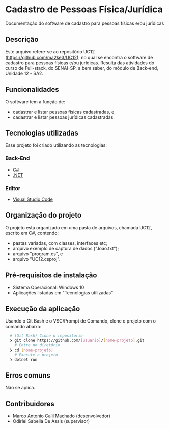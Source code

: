 # Cadastro de Pessoas Física/Jurídica
Documentação do software de cadastro para pessoas físicas e/ou jurídicas 
## Descrição
Este arquivo refere-se ao repositório UC12 (https://github.com/ma2ke3/UC12), no qual se encontra o software de cadastro para pessoas físicas e/ou jurídicas. Resulta das atividades do curso de Full-stack, do SENAI-SP, a bem saber, do módulo de Back-end, Unidade 12 - SA2.
## Funcionalidades
O software tem a função de:
- cadastrar e listar pessoas físicas cadastradas, e
- cadastrar e listar pessoas jurídicas cadastradas.
## Tecnologias utilizadas
Esse projeto foi criado utilizando as tecnologias:
### Back-End
- [C#](https://docs.microsoft.com/pt-br/dotnet/csharp/)
- [.NET](https://dotnet.microsoft.com/download)
### Editor
- [Visual Studio Code](https://code.visualstudio.com/)
## Organização do projeto
O projeto está organizado em uma pasta de arquivos, chamada UC12, escrito em C#, contendo:
- pastas variadas, com classes, interfaces etc;
- arquivo exemplo de captura de dados ("Joao.txt");
- arquivo "program.cs", e
- arquivo "UC12.csproj".
## Pré-requisitos de instalação
- Sistema Operacional: Windows 10
- Aplicações listadas em "Tecnologias utilizadas" 
## Execução da aplicação
Usando o Git Bash e o VSC/Prompt de Comando, clone o projeto com o comando abaixo:
```bash
  # (Git Bash) Clone o repositório
  ❯ git clone https://github.com/[usuario]/[nome-projeto].git
	# Entre no diretório
  ❯ cd [nome-projeto]
	# Execute o projeto
  ❯ dotnet run
```  
## Erros comuns
Não se aplica.
## Contribuidores
- Marco Antonio Calil Machado (desenvolvedor)
- Odirlei Sabella De Assis (supervisor)